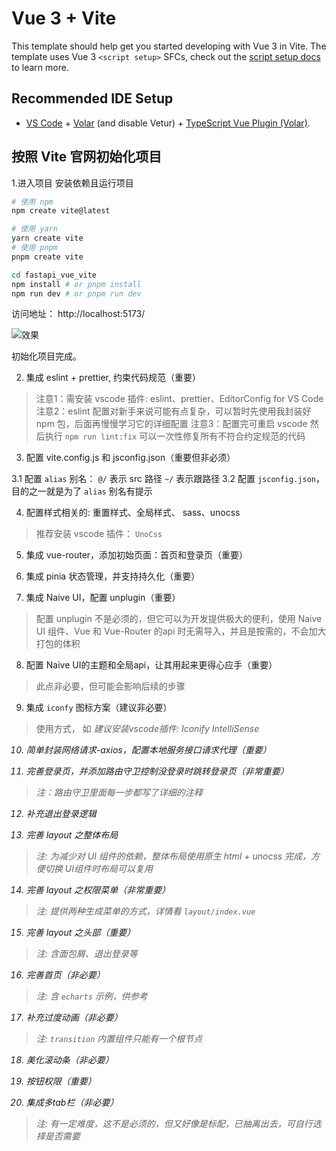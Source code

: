 # Vue 3 + Vite

This template should help get you started developing with Vue 3 in Vite. The template uses Vue 3 `<script setup>` SFCs, check out the [script setup docs](https://v3.vuejs.org/api/sfc-script-setup.html#sfc-script-setup) to learn more.

## Recommended IDE Setup

- [VS Code](https://code.visualstudio.com/) + [Volar](https://marketplace.visualstudio.com/items?itemName=Vue.volar) (and disable Vetur) + [TypeScript Vue Plugin (Volar)](https://marketplace.visualstudio.com/items?itemName=Vue.vscode-typescript-vue-plugin).


## 按照 Vite 官网初始化项目



1.进入项目 安装依赖且运行项目
```bash
# 使用 npm
npm create vite@latest

# 使用 yarn
yarn create vite
# 使用 pnpm
pnpm create vite

cd fastapi_vue_vite
npm install # or pnpm install
npm run dev # or pnpm run dev
```

访问地址：
http://localhost:5173/



![效果](https://cdn.jsdelivr.net/gh/itdocs-icu/img/img/20230918150553.png)


初始化项目完成。



2. 集成 eslint + prettier, 约束代码规范（重要）

> 注意1：需安装 vscode 插件: eslint、prettier、EditorConfig for VS Code
> 注意2：eslint 配置对新手来说可能有点复杂，可以暂时先使用我封装好 npm 包，后面再慢慢学习它的详细配置
> 注意3：配置完可重启 vscode 然后执行 `npm run lint:fix` 可以一次性修复所有不符合约定规范的代码


3. 配置 vite.config.js 和 jsconfig.json（重要但非必须）

  3.1 配置 `alias` 别名： `@/` 表示 src 路径  `~/` 表示跟路径
  3.2 配置 `jsconfig.json`，目的之一就是为了 `alias` 别名有提示


4. 配置样式相关的: 重置样式、全局样式、 sass、unocss

> 推荐安装 vscode 插件： `UnoCss`


5. 集成 vue-router，添加初始页面：首页和登录页（重要）

6. 集成 pinia 状态管理，并支持持久化（重要）
7. 集成 Naive UI，配置 unplugin（重要）

> 配置 unplugin 不是必须的，但它可以为开发提供极大的便利，使用 Naive UI 组件、Vue 和 Vue-Router 的api 时无需导入，并且是按需的，不会加大打包的体积
>
8. 配置 Naive UI的主题和全局api，让其用起来更得心应手（重要）

> 此点非必要，但可能会影响后续的步骤


9. 集成 `iconfy` 图标方案（建议非必要）

> 使用方式， 如 <i i-vscode-icons:file-type-light-pnpm />
> 建议安装vscode插件: Iconify IntelliSense

10. 简单封装网络请求-axios，配置本地服务接口请求代理（重要）

11. 完善登录页，并添加路由守卫控制没登录时跳转登录页（非常重要）

> 注：路由守卫里面每一步都写了详细的注释

12. 补充退出登录逻辑


13. 完善 layout 之整体布局

> 注: 为减少对 UI 组件的依赖，整体布局使用原生 html + unocss 完成，方便切换 UI组件时布局可以复用

14. 完善 layout 之权限菜单（非常重要）

> 注: 提供两种生成菜单的方式，详情看 `layout/index.vue`

15. 完善 layout 之头部（重要）

> 注: 含面包屑、退出登录等


16. 完善首页（非必要）

> 注: 含 `echarts` 示例，供参考

17. 补充过度动画（非必要）

> 注: `transition` 内置组件只能有一个根节点


18. 美化滚动条（非必要）

19. 按钮权限（重要）

20. 集成多tab栏（非必要）

> 注: 有一定难度，这不是必须的，但又好像是标配，已抽离出去，可自行选择是否需要